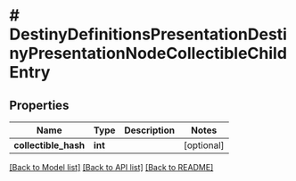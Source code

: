 # # DestinyDefinitionsPresentationDestinyPresentationNodeCollectibleChildEntry

## Properties

Name | Type | Description | Notes
------------ | ------------- | ------------- | -------------
**collectible_hash** | **int** |  | [optional]

[[Back to Model list]](../../README.md#models) [[Back to API list]](../../README.md#endpoints) [[Back to README]](../../README.md)
